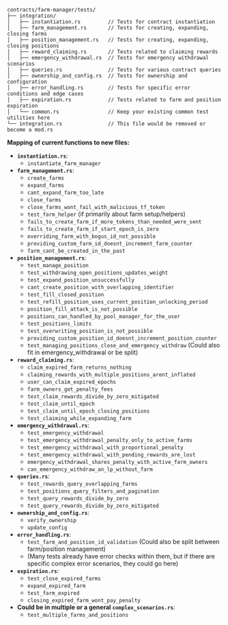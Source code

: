 
```
contracts/farm-manager/tests/
├── integration/
│   ├── instantiation.rs         // Tests for contract instantiation
│   ├── farm_management.rs       // Tests for creating, expanding, closing farms
│   ├── position_management.rs   // Tests for creating, expanding, closing positions
│   ├── reward_claiming.rs       // Tests related to claiming rewards
│   ├── emergency_withdrawal.rs  // Tests for emergency withdrawal scenarios
│   ├── queries.rs               // Tests for various contract queries
│   ├── ownership_and_config.rs  // Tests for ownership and configuration
│   ├── error_handling.rs        // Tests for specific error conditions and edge cases
│   ├── expiration.rs            // Tests related to farm and position expiration
│   └── common.rs                // Keep your existing common test utilities here
└── integration.rs               // This file would be removed or become a mod.rs
```

**Mapping of current functions to new files:**

*   **`instantiation.rs`**:
    *   `instantiate_farm_manager`
*   **`farm_management.rs`**:
    *   `create_farms`
    *   `expand_farms`
    *   `cant_expand_farm_too_late`
    *   `close_farms`
    *   `close_farms_wont_fail_with_malicious_tf_token`
    *   `test_farm_helper` (if primarily about farm setup/helpers)
    *   `fails_to_create_farm_if_more_tokens_than_needed_were_sent`
    *   `fails_to_create_farm_if_start_epoch_is_zero`
    *   `overriding_farm_with_bogus_id_not_possible`
    *   `providing_custom_farm_id_doesnt_increment_farm_counter`
    *   `farm_cant_be_created_in_the_past`
*   **`position_management.rs`**:
    *   `test_manage_position`
    *   `test_withdrawing_open_positions_updates_weight`
    *   `test_expand_position_unsuccessfully`
    *   `cant_create_position_with_overlapping_identifier`
    *   `test_fill_closed_position`
    *   `test_refill_position_uses_current_position_unlocking_period`
    *   `position_fill_attack_is_not_possible`
    *   `positions_can_handled_by_pool_manager_for_the_user`
    *   `test_positions_limits`
    *   `test_overwriting_position_is_not_possible`
    *   `providing_custom_position_id_doesnt_increment_position_counter`
    *   `test_managing_positions_close_and_emergency_withdraw` (Could also fit in emergency_withdrawal or be split)
*   **`reward_claiming.rs`**:
    *   `claim_expired_farm_returns_nothing`
    *   `claiming_rewards_with_multiple_positions_arent_inflated`
    *   `user_can_claim_expired_epochs`
    *   `farm_owners_get_penalty_fees`
    *   `test_claim_rewards_divide_by_zero_mitigated`
    *   `test_claim_until_epoch`
    *   `test_claim_until_epoch_closing_positions`
    *   `test_claiming_while_expanding_farm`
*   **`emergency_withdrawal.rs`**:
    *   `test_emergency_withdrawal`
    *   `test_emergency_withdrawal_penalty_only_to_active_farms`
    *   `test_emergency_withdrawal_with_proportional_penalty`
    *   `test_emergency_withdrawal_with_pending_rewards_are_lost`
    *   `emergency_withdrawal_shares_penalty_with_active_farm_owners`
    *   `can_emergency_withdraw_an_lp_without_farm`
*   **`queries.rs`**:
    *   `test_rewards_query_overlapping_farms`
    *   `test_positions_query_filters_and_pagination`
    *   `test_query_rewards_divide_by_zero`
    *   `test_query_rewards_divide_by_zero_mitigated`
*   **`ownership_and_config.rs`**:
    *   `verify_ownership`
    *   `update_config`
*   **`error_handling.rs`**:
    *   `test_farm_and_position_id_validation` (Could also be split between farm/position management)
    *   (Many tests already have error checks within them, but if there are specific complex error scenarios, they could go here)
*   **`expiration.rs`**:
    *   `test_close_expired_farms`
    *   `expand_expired_farm`
    *   `test_farm_expired`
    *   `closing_expired_farm_wont_pay_penalty`
*   **Could be in multiple or a general `complex_scenarios.rs`**:
    *   `test_multiple_farms_and_positions`
